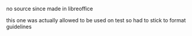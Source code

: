 no source since made in libreoffice 

this one was actually allowed to be used on test so had to stick to format guidelines
